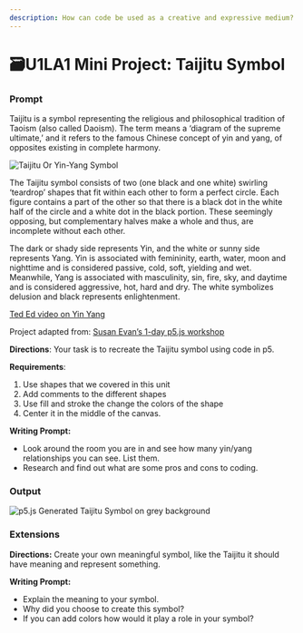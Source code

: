 ```yaml
---
description: How can code be used as a creative and expressive medium?
---
```


# 🗃U1LA1 Mini Project: Taijitu Symbol

### Prompt

Taijitu is a symbol representing the religious and philosophical tradition of Taoism \(also called Daoism\). The term means a ‘diagram of the supreme ultimate,’ and it refers to the famous Chinese concept of yin and yang, of opposites existing in complete harmony.

![Taijitu Or Yin-Yang Symbol](https://lh6.googleusercontent.com/860mL-xJsUZI1OE8z3HDhBYnM6nmfQUAIB_c7NWEYoFp0YQjnKu3LwQSyGf9CeZGTjt_BirPey_a83DJxtvaeCD5P8RfXu0BIN4Qz9Tx2MtWArQEOqiJdP2aCeulSWNF4VREk9Ka=s0)

The Taijitu symbol consists of two \(one black and one white\) swirling ‘teardrop’ shapes that fit within each other to form a perfect circle. Each figure contains a part of the other so that there is a black dot in the white half of the circle and a white dot in the black portion. These seemingly opposing, but complementary halves make a whole and thus, are incomplete without each other.

The dark or shady side represents Yin, and the white or sunny side represents Yang. Yin is associated with femininity, earth, water, moon and nighttime and is considered passive, cold, soft, yielding and wet. Meanwhile, Yang is associated with masculinity, sin, fire, sky, and daytime and is considered aggressive, hot, hard and dry. The white symbolizes delusion and black represents enlightenment.

[Ted Ed video on Yin Yang](https://youtu.be/ezmR9Attpyc)

Project adapted from: [Susan Evan’s 1-day p5.js workshop](https://github.com/susanev/p5js-workshops/tree/master/1-day-workshop)

**Directions**: Your task is to recreate the Taijitu symbol using code in p5. 

**Requirements**:  


1. Use shapes that we covered in this unit
2. Add comments to the different shapes
3. Use fill and stroke the change the colors of the shape
4. Center it in the middle of the canvas.

**Writing Prompt:** 

* Look around the room you are in and see how many yin/yang relationships you can see. List them.
* Research and find out what are some pros and cons to coding.

### Output



![p5.js Generated Taijitu Symbol on grey background](https://lh6.googleusercontent.com/18BL39dWOzL9mEZfpreUZaOBfviNJ4275sKL-FWU1KqtNOFm8qETuTjvfoKf4SHYoUei0_0A69wWcky5QmyWN5NTo6sGBdKrIdzoTG7iV93fpBEGJTUhApZaWSZDRPRaJDZX3cqk=s0)

### Extensions

**Directions:** Create your own meaningful symbol, like the Taijitu it should have meaning and represent something.

**Writing Prompt:** 

* Explain the meaning to your symbol.
* Why did you choose to create this symbol?
* If you can add colors how would it play a role in your symbol?

